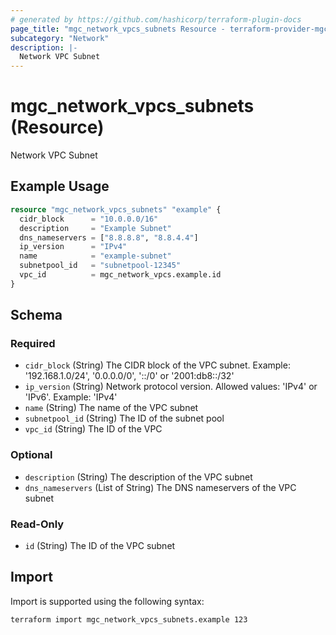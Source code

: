 ```yaml
---
# generated by https://github.com/hashicorp/terraform-plugin-docs
page_title: "mgc_network_vpcs_subnets Resource - terraform-provider-mgc"
subcategory: "Network"
description: |-
  Network VPC Subnet
---
```


# mgc_network_vpcs_subnets (Resource)

Network VPC Subnet

## Example Usage

```terraform
resource "mgc_network_vpcs_subnets" "example" {
  cidr_block      = "10.0.0.0/16"  
  description     = "Example Subnet"
  dns_nameservers = ["8.8.8.8", "8.8.4.4"] 
  ip_version      = "IPv4"  
  name            = "example-subnet"  
  subnetpool_id   = "subnetpool-12345" 
  vpc_id          = mgc_network_vpcs.example.id  
}
```

<!-- schema generated by tfplugindocs -->
## Schema

### Required

- `cidr_block` (String) The CIDR block of the VPC subnet. Example: '192.168.1.0/24', '0.0.0.0/0', '::/0' or '2001:db8::/32'
- `ip_version` (String) Network protocol version. Allowed values: 'IPv4' or 'IPv6'. Example: 'IPv4'
- `name` (String) The name of the VPC subnet
- `subnetpool_id` (String) The ID of the subnet pool
- `vpc_id` (String) The ID of the VPC

### Optional

- `description` (String) The description of the VPC subnet
- `dns_nameservers` (List of String) The DNS nameservers of the VPC subnet

### Read-Only

- `id` (String) The ID of the VPC subnet

## Import

Import is supported using the following syntax:

```shell
terraform import mgc_network_vpcs_subnets.example 123
```
